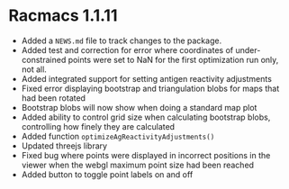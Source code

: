 # Racmacs 1.1.11

* Added a `NEWS.md` file to track changes to the package.
* Added test and correction for error where coordinates of under-constrained points were set to NaN for the first optimization run only, not all.
* Added integrated support for setting antigen reactivity adjustments
* Fixed error displaying bootstrap and triangulation blobs for maps that had been rotated
* Bootstrap blobs will now show when doing a standard map plot
* Added ability to control grid size when calculating bootstrap blobs, controlling how finely they are calculated
* Added function `optimizeAgReactivityAdjustments()`
* Updated threejs library
* Fixed bug where points were displayed in incorrect positions in the viewer when the webgl maximum point size had been reached
* Added button to toggle point labels on and off
